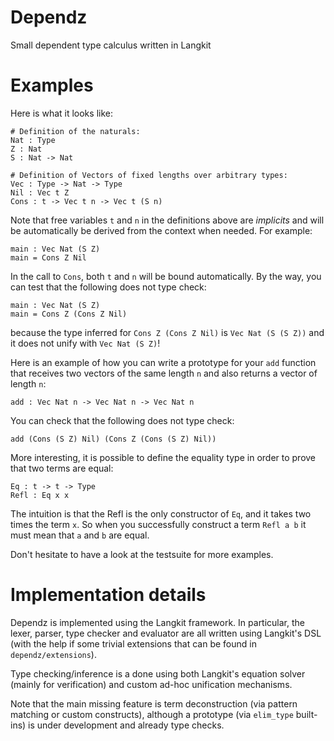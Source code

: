 # Dependz
Small dependent type calculus written in Langkit

# Examples

Here is what it looks like:

```
# Definition of the naturals:
Nat : Type
Z : Nat
S : Nat -> Nat

# Definition of Vectors of fixed lengths over arbitrary types:
Vec : Type -> Nat -> Type
Nil : Vec t Z
Cons : t -> Vec t n -> Vec t (S n)
```

Note that free variables `t` and `n` in the definitions above are *implicits* and will be automatically be derived from the context when needed. For example:
```
main : Vec Nat (S Z)
main = Cons Z Nil
```
In the call to `Cons`, both `t` and `n` will be bound automatically. By the way, you can test that the following does not type check:
```
main : Vec Nat (S Z)
main = Cons Z (Cons Z Nil)
```
because the type inferred for `Cons Z (Cons Z Nil)` is `Vec Nat (S (S Z))` and it does not unify with `Vec Nat (S Z)`!

Here is an example of how you can write a prototype for your `add` function that receives two vectors of the same length `n` and also returns a vector of length `n`:
```
add : Vec Nat n -> Vec Nat n -> Vec Nat n
```

You can check that the following does not type check:
```
add (Cons (S Z) Nil) (Cons Z (Cons (S Z) Nil))
```

More interesting, it is possible to define the equality type in order to prove that two terms are equal:
```
Eq : t -> t -> Type
Refl : Eq x x
```
The intuition is that the Refl is the only constructor of `Eq`, and it takes two times the term `x`. So when you successfully construct a term `Refl a b` it must mean that `a` and `b` are equal.

Don't hesitate to have a look at the testsuite for more examples.

# Implementation details

Dependz is implemented using the Langkit framework. In particular, the lexer, parser, type checker and evaluator are all written using Langkit's DSL (with the help if some trivial extensions that can be found in `dependz/extensions`).

Type checking/inference is a done using both Langkit's equation solver (mainly for verification) and custom ad-hoc unification mechanisms.

Note that the main missing feature is term deconstruction (via pattern matching or custom constructs), although a prototype (via `elim_type` built-ins) is under development and already type checks.

